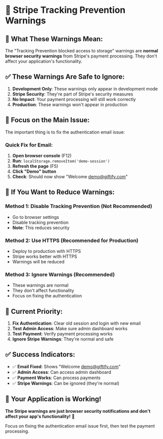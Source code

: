 # 🔧 Stripe Tracking Prevention Warnings

## 🎯 **What These Warnings Mean:**

The "Tracking Prevention blocked access to storage" warnings are **normal browser security warnings** from Stripe's payment processing. They don't affect your application's functionality.

## ✅ **These Warnings Are Safe to Ignore:**

1. **Development Only**: These warnings only appear in development mode
2. **Stripe Security**: They're part of Stripe's security measures
3. **No Impact**: Your payment processing will still work correctly
4. **Production**: These warnings won't appear in production

## 🚀 **Focus on the Main Issue:**

The important thing is to fix the authentication email issue:

### **Quick Fix for Email:**
1. **Open browser console** (F12)
2. **Run**: `localStorage.removeItem('demo-session')`
3. **Refresh the page** (F5)
4. **Click "Demo" button**
5. **Check**: Should now show "Welcome demo@giftify.com"

## 🔧 **If You Want to Reduce Warnings:**

### **Method 1: Disable Tracking Prevention (Not Recommended)**
- Go to browser settings
- Disable tracking prevention
- **Note**: This reduces security

### **Method 2: Use HTTPS (Recommended for Production)**
- Deploy to production with HTTPS
- Stripe works better with HTTPS
- Warnings will be reduced

### **Method 3: Ignore Warnings (Recommended)**
- These warnings are normal
- They don't affect functionality
- Focus on fixing the authentication

## 🎯 **Current Priority:**

1. **Fix Authentication**: Clear old session and login with new email
2. **Test Admin Access**: Make sure admin dashboard works
3. **Test Payment**: Verify payment processing works
4. **Ignore Stripe Warnings**: They're normal and safe

## ✅ **Success Indicators:**

- ✅ **Email Fixed**: Shows "Welcome demo@giftify.com"
- ✅ **Admin Access**: Can access admin dashboard
- ✅ **Payment Works**: Can process payments
- ✅ **Stripe Warnings**: Can be ignored (they're normal)

## 🎉 **Your Application is Working!**

**The Stripe warnings are just browser security notifications and don't affect your app's functionality!** 🔧

Focus on fixing the authentication email issue first, then test the payment processing.
